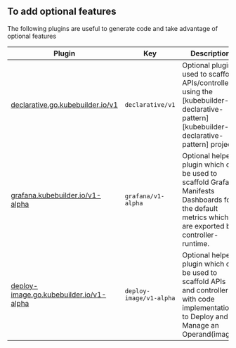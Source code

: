 ## To add optional features

The following plugins are useful to generate code and take advantage of optional features

| Plugin                                                                             | Key                  | Description                                                                                                                                                                                                                                  |
| ---------------------------------------------------------------------------------- | -------------------- | -------------------------------------------------------------------------------------------------------------------------------------------------------------------------------------------------------------------------------------------- |
| [declarative.go.kubebuilder.io/v1](declarative-v1.md)                              | `declarative/v1`     | Optional plugin used to scaffold APIs/controllers using the [kubebuilder-declarative-pattern][kubebuilder-declarative-pattern] project.                                                                                                      |
| [grafana.kubebuilder.io/v1-alpha](grafana-v1-alpha.md)                             | `grafana/v1-alpha`   | Optional helper plugin which can be used to scaffold Grafana Manifests Dashboards for the default metrics which are exported by controller-runtime.                                                                                                 |
| [deploy-image.go.kubebuilder.io/v1-alpha](deploy-image-plugin-v1-alpha)            | `deploy-image/v1-alpha`   | Optional helper plugin which can be used to scaffold APIs and controller with code implementation to Deploy and Manage an Operand(image).                                                                                                 |
